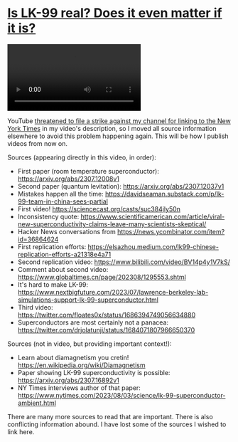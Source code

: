 # [Is LK-99 real? Does it even matter if it is?](https://youtu.be/nSgo_tq-z5s)

<p><video src="//metadata/videos/lk-99-video.mp4"></video></p>

YouTube [threatened to file a strike against my channel for linking to the New York Times](https://github.com/TangentFoxy/video-metadata/blob/main/YouTube-threat.md)
in my video's description, so I moved all source information elsewhere to avoid this problem
happening again. This will be how I publish videos from now on.

Sources (appearing directly in this video, in order):
- First paper (room temperature superconductor): https://arxiv.org/abs/2307.12008v1
- Second paper (quantum levitation): https://arxiv.org/abs/2307.12037v1
- Mistakes happen all the time: https://davidseaman.substack.com/p/lk-99-team-in-china-sees-partial
- First video! https://sciencecast.org/casts/suc384jly50n
- Inconsistency quote: https://www.scientificamerican.com/article/viral-new-superconductivity-claims-leave-many-scientists-skeptical/
- Hacker News conversations from https://news.ycombinator.com/item?id=36864624
- First replication efforts: https://elsazhou.medium.com/lk99-chinese-replication-efforts-a21318e4a71
- Second replication video: https://www.bilibili.com/video/BV14p4y1V7kS/
- Comment about second video: https://www.globaltimes.cn/page/202308/1295553.shtml
- It's hard to make LK-99: https://www.nextbigfuture.com/2023/07/lawrence-berkeley-lab-simulations-support-lk-99-superconductor.html
- Third video: https://twitter.com/floates0x/status/1686394749056634880
- Superconductors are most certainly not a panacea: https://twitter.com/drjolatunji/status/1684071807966650370

Sources (not in video, but providing important context!):
- Learn about diamagnetism you cretin! https://en.wikipedia.org/wiki/Diamagnetism
- Paper showing LK-99 superconductivity is possible: https://arxiv.org/abs/2307.16892v1
- NY Times interviews author of that paper: https://www.nytimes.com/2023/08/03/science/lk-99-superconductor-ambient.html

There are many more sources to read that are important. There is also conflicting information abound.
I have lost some of the sources I wished to link here.

